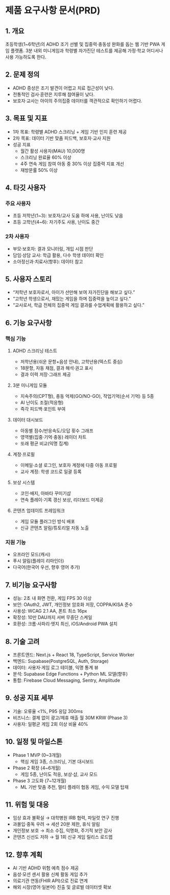 # 제품 요구사항 문서(PRD)

## 1. 개요
초등학생(1~6학년)의 ADHD 조기 선별 및 집중력·충동성 완화를 돕는 웹 기반 PWA 게임 플랫폼. 3분 내외 미니게임과 학령별 자가진단 테스트를 제공해 가정·학교 어디서나 사용 가능하도록 한다.

## 2. 문제 정의
- ADHD 증상은 조기 발견이 어렵고 치료 접근성이 낮다.  
- 전통적인 검사·훈련은 지루해 참여율이 낮다.  
- 보호자·교사는 아이의 주의집중 데이터를 객관적으로 확인하기 어렵다.

## 3. 목표 및 지표
- 1차 목표: 학령별 ADHD 스크리닝 + 게임 기반 인지 훈련 제공
- 2차 목표: 데이터 기반 맞춤 피드백, 보호자·교사 지원
- 성공 지표  
  - 월간 활성 사용자(MAU) 10,000명  
  - 스크리닝 완료율 60% 이상  
  - 4주 연속 게임 참여 아동 중 30% 이상 집중력 지표 개선  
  - 재방문률 50% 이상

## 4. 타깃 사용자
### 주요 사용자
- 초등 저학년(1~3): 보호자/교사 도움 하에 사용, 난이도 낮음
- 초등 고학년(4~6): 자기주도 사용, 난이도 중간  
### 2차 사용자
- 부모·보호자: 결과 모니터링, 개입 시점 판단
- 담임·상담 교사: 학급 활용, 다수 학생 데이터 확인
- 소아정신과·치료사(향후): 데이터 참고

## 5. 사용자 스토리
- “저학년 보호자로서, 아이가 산만해 보여 자가진단을 해보고 싶다.”  
- “고학년 학생으로서, 재밌는 게임을 하며 집중력을 높이고 싶다.”  
- “교사로서, 학급 전체의 집중력 게임 결과를 수업계획에 활용하고 싶다.”

## 6. 기능 요구사항
### 핵심 기능
1. ADHD 스크리닝 테스트  
   - 저학년용(쉬운 문항+음성 안내), 고학년용(텍스트 중심)  
   - 18문항, 자동 채점, 결과 해석·권고 표시  
   - 결과 이력 저장·그래프 제공  

2. 3분 미니게임 모듈  
   - 지속주의(CPT형), 충동 억제(GO/NO-GO), 작업기억(순서 기억) 등 5종  
   - AI 난이도 조절(적응형)  
   - 즉각 피드백·포인트 부여  

3. 데이터 대시보드  
   - 아동별 점수/반응속도/오답 횟수 그래프  
   - 영역별(집중·기억·충동) 레이더 차트  
   - 또래 평균 비교(익명 집계)  

4. 계정·프로필  
   - 이메일·소셜 로그인, 보호자 계정에 다중 아동 프로필  
   - 교사 계정: 학생 코드로 일괄 등록  

5. 보상 시스템  
   - 코인·배지, 아바타 꾸미기샵  
   - 연속 플레이·기록 갱신 보상, 리더보드 미제공  

6. 콘텐츠 업데이트 프레임워크  
   - 게임 모듈 플러그인 방식 배포  
   - 신규 콘텐츠 알림/튜토리얼 자동 노출  

### 지원 기능
- 오프라인 모드(캐시)  
- 푸시 알림(플레이 리마인더)  
- 다국어(한국어 우선, 향후 영어 추가)  

## 7. 비기능 요구사항
- 성능: 2초 내 화면 전환, 게임 FPS 30 이상  
- 보안: OAuth2, JWT, 개인정보 암호화 저장, COPPA/KISA 준수  
- 사용성: WCAG 2.1 AA, 폰트 최소 16px  
- 확장성: 10만 DAU까지 서버 무중단 스케일  
- 호환성: 크롬·사파리·엣지 최신, iOS/Android PWA 설치

## 8. 기술 고려
- 프론트엔드: Next.js + React 18, TypeScript, Service Worker  
- 백엔드: Supabase(PostgreSQL, Auth, Storage)  
- 데이터: 사용자·게임 로그 테이블, 익명 통계 뷰  
- 분석: Supabase Edge Functions + Python ML 모델(향후)  
- 통합: Firebase Cloud Messaging, Sentry, Amplitude

## 9. 성공 지표 세부
- 기술: 오류율 <1%, P95 응답 300ms  
- 비즈니스: 결제 없이 광고/제휴 매출 월 30M KRW (Phase 3)  
- 사용자: 일평균 게임 2회 이상 비율 40%  

## 10. 일정 및 마일스톤
- Phase 1 MVP (0~3개월)  
  - 핵심 게임 3종, 스크리닝, 기본 대시보드  
- Phase 2 확장 (4~6개월)  
  - 게임 5종, 난이도 적응, 보상·샵, 교사 모드  
- Phase 3 고도화 (7~12개월)  
  - ML 기반 맞춤 추천, 멀티 플레이 협동 게임, 수익 모델 탑재

## 11. 위험 및 대응
- 임상 효과 불확실 → 대학병원 IRB 협력, 파일럿 연구 진행  
- 과몰입·중독 우려 → 세션 20분 제한, 휴식 알림  
- 개인정보 보호 → 최소 수집, 익명화, 주기적 보안 감사  
- 콘텐츠 신선도 저하 → 월 1회 신규 게임 릴리스 로드맵

## 12. 향후 계획
- AI 기반 ADHD 위험 예측 점수 제공  
- 음성·모션 센서 활용 신체 활동 게임 추가  
- 의료기관 연동(FHIR API)으로 진료 연계  
- 해외 시장(영어·일본어) 진출 및 글로벌 데이터셋 확보